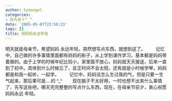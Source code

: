 ```yaml
---
author: hzmangel
categories:
- 杂九杂十^_^
date: '2005-05-07T23:50:23'
tags: []
title: 祝妈妈永远年轻
---
```

明天就是母亲节，希望妈妈 永远年轻。突然想写点东西，就想到这了。
　　记忆中，自己做的许多事情里面都有妈妈的影子，从上学到课外学习，基本都是妈妈带着做的。由于上学的时候年纪比较小，家里面不放心，妈妈就天天接送，后来一直到了初中。具体到什么时候忘了，反正时间不会太短。还有就是小时候学琴，妈妈都是和我一起听，一起学。
　　记忆中，妈妈没怎么生过我的气，但是只要一生气起来，那后果可是....的 ^_^
　　现在脑子不太好用，一时也想不出来什么事情了，先写这些吧，哪天完完整整的写点什么东西，现在，在母亲节前夕，衷心祝愿妈妈永远 年轻。